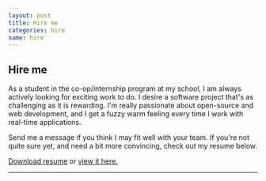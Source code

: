 ```yaml
---
layout: post
title: Hire me
categories: hire
name: hire
---
```


<h2>Hire me</h2>

As a student in the co-op/internship program at my school, I am always actively looking for exciting work to do. I desire a software project that's as challenging as it is rewarding. I'm really passionate about open-source and web development, and I get a fuzzy warm feeling every time I work with real-time applications.

Send me a message if you think I may fit well with your team. If you're not quite sure yet, and need a bit more convincing, check out my resume below.

[Download resume](resume.pdf) or <a href="#" onclick="$('#resume').slideDown()">view it here.</a>
<br />
- - -
